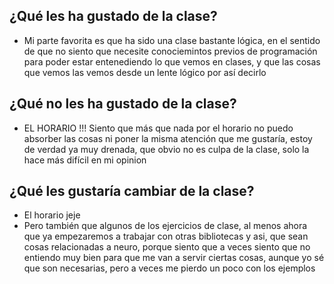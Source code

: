 ## ¿Qué les ha gustado de la clase?
* Mi parte favorita es que ha sido una clase bastante lógica, en el sentido de que no siento que necesite conociemintos previos de programación para poder estar entenediendo lo que vemos en clases, y que las cosas que vemos las vemos desde un lente lógico por así decirlo

## ¿Qué no les ha gustado de la clase?
* EL HORARIO !!! Siento que más que nada por el horario no puedo absorber las cosas ni poner la misma atención que me gustaría, estoy de verdad ya muy drenada, que obvio no es culpa de la clase, solo la hace más difícil en mi opinion

## ¿Qué les gustaría cambiar de la clase?
* El horario jeje
* Pero también que algunos de los ejercicios de clase, al menos ahora que ya empezaremos a trabajar con otras bibliotecas y asi, que sean cosas relacionadas a neuro, porque siento que a veces siento que no entiendo muy bien para que me van a servir ciertas cosas, aunque yo sé que son necesarias, pero a veces me pierdo un poco con los ejemplos 